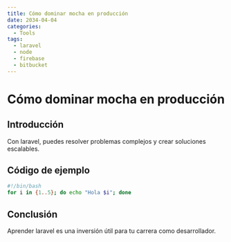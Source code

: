 ```yaml
---
title: Cómo dominar mocha en producción
date: 2034-04-04
categories:
  - Tools
tags:
  - laravel
  - node
  - firebase
  - bitbucket
---
```


# Cómo dominar mocha en producción

## Introducción

Con laravel, puedes resolver problemas complejos y crear soluciones escalables.

## Código de ejemplo

```bash
#!/bin/bash
for i in {1..5}; do echo "Hola $i"; done
```

## Conclusión

Aprender laravel es una inversión útil para tu carrera como desarrollador.